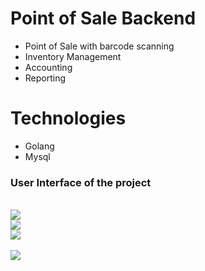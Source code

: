 # Point of Sale Backend

- Point of Sale with barcode scanning
- Inventory Management
- Accounting
- Reporting

# Technologies

- Golang
- Mysql


### User Interface of the project

<br/>

<img src="https://i.imgur.com/eMUT43E.jpg" />

<br/>

<img src="https://i.imgur.com/LmUb4SG.png" />

<br/>

<img src="https://i.imgur.com/yNvS40A.png" />

<br/>
<br/>

<img src="https://i.imgur.com/FulohHr.png" />

